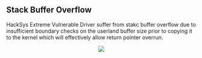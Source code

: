 ## Stack Buffer Overflow
HackSys Extreme Vulnerable Driver suffer from stakc buffer overflow due to insufficient boundary checks on the userland buffer size prior to copying it to the kernel which will effectively allow return pointer overrun.   

<p align="center">
  <img  src="https://github.com/ihack4falafel/OSEE/blob/master/Kernel%20Exploitation/HEVD/Stack%20Buffer%20Overflow/Demo.gif">
</p>
